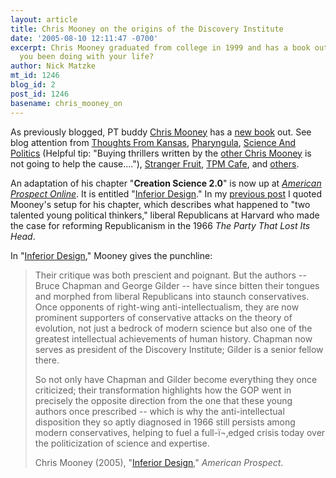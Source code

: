 ```yaml
---
layout: article
title: Chris Mooney on the origins of the Discovery Institute
date: '2005-08-10 12:11:47 -0700'
excerpt: Chris Mooney graduated from college in 1999 and has a book out.  What have
  you been doing with your life?
author: Nick Matzke
mt_id: 1246
blog_id: 2
post_id: 1246
basename: chris_mooney_on
---
```

<img src="http://www.prospect.org/tap_images/authors/chris-in-park.jpg" alt="" style="float:left;" />As previously blogged, PT buddy [Chris Mooney](/archives/2005/08/chris-mooney-th.html) has a [new book](http://www.waronscience.com/home.php) out.  See blog attention from [Thoughts From Kansas](http://jgrr.blogspot.com/2005/06/must-read-books.html), [Pharyngula](http://pharyngula.org/index/weblog/comments/the_republican_war_on_science/), [Science And Politics](http://sciencepolitics.blogspot.com/2005/06/buy-this-book-now.html) (Helpful tip: "Buying thrillers written by the [other Chris Mooney](http://www.amazon.com/exec/obidos/search-handle-url/index=books&amp;field-author-exact=Chris%20Mooney/102-5833660-0818533) is not going to help the cause...."), [Stranger Fruit](http://darwin.bc.asu.edu/blog/?p=364), [TPM Cafe](http://yglesias.tpmcafe.com/story/2005/8/3/19543/88363), and [others](http://www.chriscmooney.com/article_db.asp?id=315).

An adaptation of his chapter "**Creation Science 2.0**" is now up at [_American Prospect Online_](http://www.prospect.org/web/page.ww?section=root&amp;name=ViewWeb&amp;articleId=10084).  It is entitled "[Inferior Design](http://www.prospect.org/web/page.ww?section=root&amp;name=ViewWeb&amp;articleId=10084)."  In my [previous post](/archives/2005/08/chris-mooney-th.html) I quoted Mooney's setup for his chapter, which describes what happened to "two talented young political thinkers," liberal Republicans at Harvard who made the case for reforming Republicanism in the 1966 _The Party That Lost Its Head_.

In "[Inferior Design](http://www.prospect.org/web/page.ww?section=root&amp;name=ViewWeb&amp;articleId=10084)," Mooney gives the punchline:

> Their critique was both prescient and poignant. But the authors -- Bruce Chapman and George Gilder -- have since bitten their tongues and morphed from liberal Republicans into staunch conservatives. Once opponents of right-wing anti-intellectualism, they are now prominent supporters of conservative attacks on the theory of evolution, not just a bedrock of modern science but also one of the greatest intellectual achievements of human history. Chapman now serves as president of the Discovery Institute; Gilder is a senior fellow there.
> 
> So not only have Chapman and Gilder become everything they once criticized; their transformation highlights how the GOP went in precisely the opposite direction from the one that these young authors once prescribed -- which is why the anti-intellectual disposition they so aptly diagnosed in 1966 still persists among modern conservatives, helping to fuel a full-ï¬‚edged crisis today over the politicization of science and expertise.
> 
> Chris Mooney (2005), "[Inferior Design](http://www.prospect.org/web/page.ww?section=root&amp;name=ViewWeb&amp;articleId=10084)," _American Prospect_.
